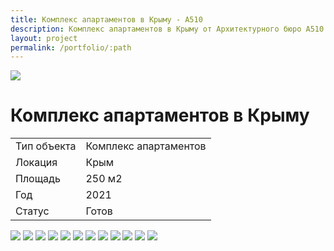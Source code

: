 ```yaml
---
title: Комплекс апартаментов в Крыму - А510
description: Комплекс апартаментов в Крыму от Архитектурного бюро А510.
layout: project
permalink: /portfolio/:path
---
```


<div id="banner">
    <img src="/images/dom-v-krymu/banner.jpg">
    <h1>Комплекс апартаментов в Крыму</h1>
</div>
<main id="main">
    <div id="project-wrapper">
        <div class="table-wrapper">
            <table>
                <tbody>
                    <tr>
                        <td>Тип объекта</td>
                        <td>Комплекс апартаментов</td>
                    </tr>
                    <tr>
                        <td>Локация</td>
                        <td>Крым</td>
                    </tr>
                    <tr>
                        <td>Площадь</td>
                        <td>250 м2</td>
                    </tr>
                    <tr>
                        <td>Год</td>
                        <td>2021</td>
                    </tr>
                    <tr>
                        <td>Статус</td>
                        <td>Готов</td>
                    </tr>
                </tbody>
            </table>
        </div>
    </div>
    <div id="project-photo">
        <img class="image fit small" src="/images/dom-v-krymu/01.jpg">
        <img class="image fit small" src="/images/dom-v-krymu/02.jpg">
        <img class="image fit medium" src="/images/dom-v-krymu/04.jpg">
        <img class="image fit small" src="/images/dom-v-krymu/05.jpg">
        <img class="image fit small" src="/images/dom-v-krymu/06.jpg">
        <img class="image fit small" src="/images/dom-v-krymu/07.jpg">
        <img class="image fit small" src="/images/dom-v-krymu/08.jpg">
        <img class="image fit medium" src="/images/dom-v-krymu/09.jpg">
        <img class="image fit small" src="/images/dom-v-krymu/10.jpg">
        <img class="image fit medium" src="/images/dom-v-krymu/11.jpg">
        <img class="image fit small" src="/images/dom-v-krymu/12.jpg">
        <img class="image fit small" src="/images/dom-v-krymu/13.jpg">
    </div>
</main>